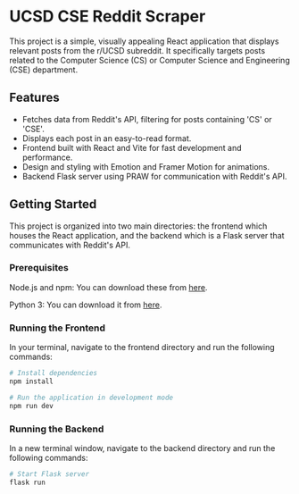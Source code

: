 # UCSD CSE Reddit Scraper

This project is a simple, visually appealing React application that displays relevant posts from the r/UCSD subreddit. It specifically targets posts related to the Computer Science (CS) or Computer Science and Engineering (CSE) department.

## Features

- Fetches data from Reddit's API, filtering for posts containing 'CS' or 'CSE'.
- Displays each post in an easy-to-read format.
- Frontend built with React and Vite for fast development and performance.
- Design and styling with Emotion and Framer Motion for animations.
- Backend Flask server using PRAW for communication with Reddit's API.

## Getting Started

This project is organized into two main directories: the frontend which houses the React application, and the backend which is a Flask server that communicates with Reddit's API.

### Prerequisites

Node.js and npm: You can download these from [here](https://nodejs.org/en).

Python 3: You can download it from [here](https://www.python.org/downloads/).

### Running the Frontend

In your terminal, navigate to the frontend directory and run the following commands:

```bash
# Install dependencies
npm install

# Run the application in development mode
npm run dev
```

### Running the Backend

In a new terminal window, navigate to the backend directory and run the following commands:

```bash
# Start Flask server
flask run
```

